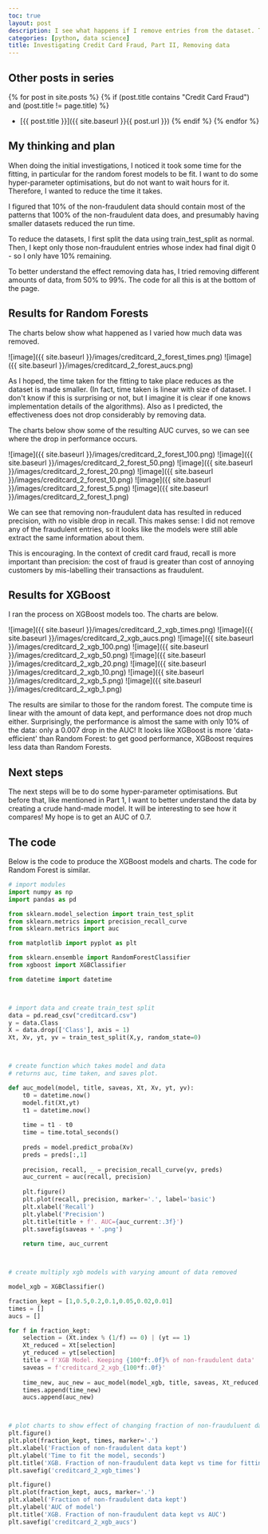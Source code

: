 ```yaml
---
toc: true
layout: post
description: I see what happens if I remove entries from the dataset. The hope is that it reduces the time needed to create the models without too much reduction in performance.
categories: [python, data science]
title: Investigating Credit Card Fraud, Part II, Removing data
---
```


## Other posts in series
{% for post in site.posts %}
{% if (post.title contains "Credit Card Fraud") and (post.title != page.title) %}
* [{{ post.title }}]({{ site.baseurl }}{{ post.url }})
{% endif %}
{% endfor %}



## My thinking and plan
When doing the initial investigations, I noticed it took some time for the fitting, in particular for the random forest models to be fit.  I want to do some hyper-parameter optimisations, but do not want to wait hours for it.  Therefore, I wanted to reduce the time it takes.

I figured that 10% of the non-fraudulent data should contain most of the patterns that 100% of the non-fraudulent data does, and presumably having smaller datasets reduced the run time.

To reduce the datasets, I first split the data using train_test_split as normal. Then, I kept only those non-fraudulent entries whose index had final digit 0 - so I only have 10% remaining.

To better understand the effect removing data has, I tried removing different amounts of data, from 50% to 99%.  The code for all this is at the bottom of the page.



## Results for Random Forests
The charts below show what happened as I varied how much data was removed.

![image]({{ site.baseurl }}/images/creditcard_2_forest_times.png)
![image]({{ site.baseurl }}/images/creditcard_2_forest_aucs.png)

As I hoped, the time taken for the fitting to take place reduces as the dataset is made smaller. (In fact, time taken is linear with size of dataset. I don't know if this is surprising or not, but I imagine it is clear if one knows implementation details of the algorithms). Also as I predicted, the effectiveness does not drop considerably by removing data.

The charts below show some of the resulting AUC curves, so we can see where the drop in performance occurs.

![image]({{ site.baseurl }}/images/creditcard_2_forest_100.png)
![image]({{ site.baseurl }}/images/creditcard_2_forest_50.png)
![image]({{ site.baseurl }}/images/creditcard_2_forest_20.png)
![image]({{ site.baseurl }}/images/creditcard_2_forest_10.png)
![image]({{ site.baseurl }}/images/creditcard_2_forest_5.png)
![image]({{ site.baseurl }}/images/creditcard_2_forest_1.png)

We can see that removing non-fraudulent data has resulted in reduced precision, with no visible drop in recall.  This makes sense: I did not remove any of the fraudulent entries, so it looks like the models were still able extract the same information about them.

This is encouraging. In the context of credit card fraud, recall is more important than precision: the cost of fraud is greater than cost of annoying customers by mis-labelling their transactions as fraudulent.  


## Results for XGBoost
I ran the process on XGBoost models too. The charts are below.

![image]({{ site.baseurl }}/images/creditcard_2_xgb_times.png)
![image]({{ site.baseurl }}/images/creditcard_2_xgb_aucs.png)
![image]({{ site.baseurl }}/images/creditcard_2_xgb_100.png)
![image]({{ site.baseurl }}/images/creditcard_2_xgb_50.png)
![image]({{ site.baseurl }}/images/creditcard_2_xgb_20.png)
![image]({{ site.baseurl }}/images/creditcard_2_xgb_10.png)
![image]({{ site.baseurl }}/images/creditcard_2_xgb_5.png)
![image]({{ site.baseurl }}/images/creditcard_2_xgb_1.png)

The results are similar to those for the random forest. The compute time is linear with the amount of data kept, and performance does not drop much either. Surprisingly, the performance is almost the same with only 10% of the data: only a 0.007 drop in the AUC! It looks like XGBoost is more 'data-efficient' than Random Forest: to get good performance, XGBoost requires less data than Random Forests.


## Next steps
The next steps will be to do some hyper-parameter optimisations. But before that, like mentioned in Part 1, I want to better understand the data by creating a crude hand-made model. It will be interesting to see how it compares! My hope is to get an AUC of 0.7. 


## The code
Below is the code to produce the XGBoost models and charts. The code for Random Forest is similar.

```python
# import modules
import numpy as np
import pandas as pd

from sklearn.model_selection import train_test_split
from sklearn.metrics import precision_recall_curve
from sklearn.metrics import auc

from matplotlib import pyplot as plt

from sklearn.ensemble import RandomForestClassifier
from xgboost import XGBClassifier

from datetime import datetime



# import data and create train_test split
data = pd.read_csv("creditcard.csv")
y = data.Class
X = data.drop(['Class'], axis = 1)
Xt, Xv, yt, yv = train_test_split(X,y, random_state=0)



# create function which takes model and data
# returns auc, time taken, and saves plot.

def auc_model(model, title, saveas, Xt, Xv, yt, yv):
    t0 = datetime.now()
    model.fit(Xt,yt)
    t1 = datetime.now()
    
    time = t1 - t0
    time = time.total_seconds()
    
    preds = model.predict_proba(Xv)
    preds = preds[:,1]
    
    precision, recall, _ = precision_recall_curve(yv, preds)
    auc_current = auc(recall, precision)
    
    plt.figure()
    plt.plot(recall, precision, marker='.', label='basic')
    plt.xlabel('Recall')
    plt.ylabel('Precision')
    plt.title(title + f'. AUC={auc_current:.3f}')
    plt.savefig(saveas + '.png')
    
    return time, auc_current



# create multiply xgb models with varying amount of data removed

model_xgb = XGBClassifier()

fraction_kept = [1,0.5,0.2,0.1,0.05,0.02,0.01]
times = []
aucs = []

for f in fraction_kept:
    selection = (Xt.index % (1/f) == 0) | (yt == 1)
    Xt_reduced = Xt[selection]
    yt_reduced = yt[selection]
    title = f'XGB Model. Keeping {100*f:.0f}% of non-fraudulent data'
    saveas = f'creditcard_2_xgb_{100*f:.0f}'
    
    time_new, auc_new = auc_model(model_xgb, title, saveas, Xt_reduced, Xv, yt_reduced, yv)
    times.append(time_new)
    aucs.append(auc_new)



# plot charts to show effect of changing fraction of non-frauduluent data removed
plt.figure()
plt.plot(fraction_kept, times, marker='.')
plt.xlabel('Fraction of non-fraudulent data kept')
plt.ylabel('Time to fit the model, seconds')
plt.title('XGB. Fraction of non-fraudulent data kept vs time for fitting')
plt.savefig('creditcard_2_xgb_times')

plt.figure()
plt.plot(fraction_kept, aucs, marker='.')
plt.xlabel('Fraction of non-fraudulent data kept')
plt.ylabel('AUC of model')
plt.title('XGB. Fraction of non-fraudulent data kept vs AUC')
plt.savefig('creditcard_2_xgb_aucs')
```


